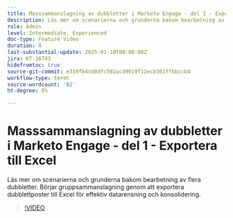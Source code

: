 ```yaml
---
title: Masssammanslagning av dubbletter i Marketo Engage - del 1 - Exportera till Excel
description: Läs mer om scenarierna och grunderna bakom bearbetning av flera dubbletter. Börjar gruppsammanslagning genom att exportera dubblettposter till Excel för effektiv datarensning och konsolidering.
role: Admin
level: Intermediate, Experienced
doc-type: Feature Video
duration: 0
last-substantial-update: 2025-01-10T00:00:00Z
jira: KT-16743
hidefromtoc: true
source-git-commit: e310fb4cd8dfc502ac49019f12ecb361ffbbccb4
workflow-type: tm+mt
source-wordcount: '82'
ht-degree: 0%

---
```



# Masssammanslagning av dubbletter i Marketo Engage - del 1 - Exportera till Excel

Läs mer om scenarierna och grunderna bakom bearbetning av flera dubbletter. Börjar gruppsammanslagning genom att exportera dubblettposter till Excel för effektiv datarensning och konsolidering.

>[!VIDEO](https://video.tv.adobe.com/v/3429473/?learn=on&enablevpops)
